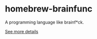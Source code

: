 # homebrew-brainfunc
A programming language like brainf\*ck.

[See more details](https://github.com/shuzaei/brainfunc/)
